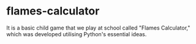 # flames-calculator
It is a basic child game that we play at school called "Flames Calculator," which was developed utilising Python's essential ideas.
